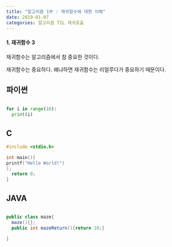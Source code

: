 ```yaml
---
title: "알고리즘 1부 : 재귀함수에 대한 이해"
date: 2019-01-07
categories: 알고리즘 TIL 재귀호출
---
```


#### 1. 재귀함수 3


<p>재귀함수는 알고리즘에서 참 중요한 것이다.</p>

<p>재귀함수는 중요하다. 왜냐하면 재귀함수는 리얼루다가 중요하기 때문이다. </p>

## 파이썬
```python

for i in range(10):
  print(i)


```

## C
```c
#include <stdio.h>

int main(){
printf("Hello World!")
);
  return 0;
}


```

## JAVA
```java

public class maze{
  maze(){};
  public int mazeReturn(){return 10;}

}

```
